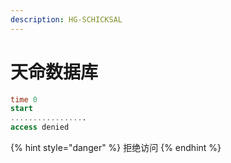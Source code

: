 ```yaml
---
description: HG-SCHICKSAL
---
```


# 天命数据库

```sql
time 0 
start
.................
access denied
```

{% hint style="danger" %}
拒绝访问
{% endhint %}

